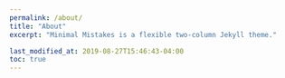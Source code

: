```yaml
---
permalink: /about/
title: "About"
excerpt: "Minimal Mistakes is a flexible two-column Jekyll theme."

last_modified_at: 2019-08-27T15:46:43-04:00
toc: true
---
```

